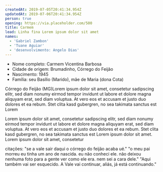 ```yaml
---
createdAt: 2019-07-05T20:41:34.954Z
updatedAt: 2019-07-06T20:41:34.954Z
person: true
opening: https://via.placeholder.com/500
title: Carmem
lead: Linha fina Lorem ipsum dolor sit amet
names:
  - 'Gabriel Zambon'
  - 'Tuane Aguiar'
  - 'desenvolvimento: Angelo Dias'
---
```


<div class="infos">

- Nome completo: Carmem Vicentina Barbosa
- Cidade de origem: Brumadinho, Córrego do Feijão
- Nascimento: 1945
- Família: seu Basílio (Marido), mãe de Maria (dona Cota)

</div>

<span class="location">Córrego do Feijão (MG)</span>Lorem ipsum dolor sit amet, consetetur sadipscing elitr, sed diam nonumy eirmod tempor invidunt ut labore et dolore magna aliquyam erat, sed diam voluptua. At vero eos et accusam et justo duo dolores et ea rebum. Stet clita kasd gubergren, no sea takimata sanctus est Lorem

<div class="video" title="Título descritivo do vídeo para acessibilidade" data-video="zeKT_YFuU0o"></div>

Lorem ipsum dolor sit amet, consetetur sadipscing elitr, sed diam nonumy eirmod tempor invidunt ut labore et dolore magna aliquyam erat, sed diam voluptua. At vero eos et accusam et justo duo dolores et ea rebum. Stet clita kasd gubergren, no sea takimata sanctus est Lorem ipsum dolor sit amet. Lorem ipsum dolor sit amet, consetetur

<div class="video" title="Título descritivo do vídeo para acessibilidade" data-video="zUAToh4hQGA"></div>

citações: 
"se a vale sair daqui o córrego do feijão acaba ué."
"o meu pai morreu eu tinha um ano de nascida. eu não conheci ele. não deixou nenhuma foto para a gente ver como ele era. nem sei a cara dele." 
"Aqui também vai ser esquecido. A Vale vai continuar, aliás, já está continuando."
